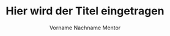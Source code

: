 ---
draft: true
expiryDate: 2025-02-18
title: "Hier wird der Titel eingetragen"
slug: "hier wird der slug eingetragen url"
description: "Beschreibung für googel"
robots: "index, follow"
#Hiermit bestimmt man ob die Seite in die Sitemap eingetragen wird
sitemap:
  exclude: true
  priority: 0.8
  changefreq: "weekly"
#Typ md Datei  
type: kurse
layout: kursesingle

# Autor
author: "Vorname Nachname Mentor"
authorlink: ""
keywords:
  - keywords1
  - keywords2

#Kategorie für die Seitenleiste
kursekategorien:
- Vorname-Nachname (des Mentors)

#Extraangaben für das Archiv/Listenansicht, wenn leer werden Singleangaben verwendet
mdnz_kurse_archiv_title_: "Extra Titel für das Archiv"
mdnz_kurse_archiv_image_: "Extra Bild für das Archiv"
mdnz_kurse_archiv_shortdescription_: "Extrabeschreibung für das Archiv"
# Extraangaben für die rechte Spalte
mdnz_kurse_single_short_title_right: "Titel rechte Spalte (Singleansicht)"
mdnz_kurse_single_shortdescription_right: | 
 Kurzbeschreibung rechte Spalte

# Preise
#Offizieller normaler Preis
mdnz_kurse_single_price_: "preis hier eintragen"
#Preis für Rabattaktionen
mdnz_kurse_single_special_offer_price_: "angebot hier eintragen"
mdnz_kurse_single_special_offer_description_: "Rabatt Text"
mdnz_kurse_artikelnr: 00000

# kursebilder
mdnz_kurse_single_image_: "img/autorenmentoren/foto.jpg"
#Bild für Galerie 
mdnz_kurse_single_mentoren_home_gallery_: ""
#Bildlink für Galerie
mdnz_kurse_single_mentoren_home_gallery_link_: ""
#Button Beschriftung
cta_text_ogskd: "Kurs bestellen"
#AfilliateLink ohne Gutscheincode Kasse direkt
mdnz_affiliateLink_ogskd: "affiliate link"
#AffiliateLink Maskierung
mdnz_prettyLink_ogskd: "vorname-nachname-mentor-ogskd"
#Button Beschriftung
cta_text_mgskd: "Kurs bestellen"
#AfilliateLink ohne Gutscheincode Kasse direkt
mdnz_affiliateLink_mgskd: "affiliate link"
#AffiliateLink Maskierung
mdnz_prettyLink_mgskd: "kurt-tepperwein-mgskd"
#Ein und ausschalten des Landingpage Button
mdnz_show_cta_kurse_landingpage: false
#Button Beschriftung
cta_text_landingpage: "Mehr erfahren"
#AfilliateLink zur Landingpage
mdnz_affiliateLinkLandingpage: "affiliate link"
#AffiliateLink Maskierung
mdnz_prettyLinkLandingpage: "vorname-nachname-mentor-olp"
#Hinweis Text Singleansicht unterhalb vom Bestell Button
mdnz_kurse_single_hinweis: "Die Bestellung wird seriös und ohne Risiko für Sie durch unseren Partner Digistore24 durchgeführt."
#Titel zur Beschreibung Singleansicht
mdnz_kurse_single_description_title: "Titel der Beschreibung"

# Lange Beschreibung Singleansicht
mdnz_kurse_single_description_: |
  ## Titel H1
  Beschreibung

  ## Titel h1
  ### Untertitel h2 
  *Beschreibung 

---